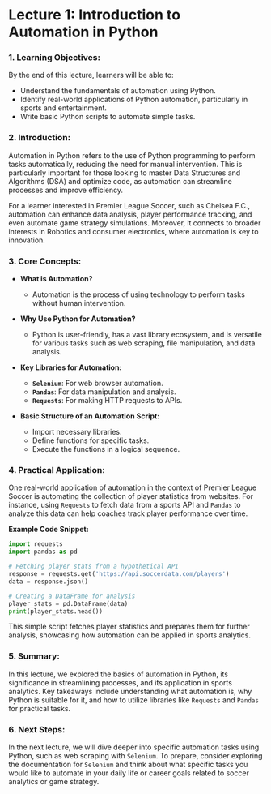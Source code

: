 # Lecture 1: Introduction to Automation in Python

### 1. Learning Objectives:
By the end of this lecture, learners will be able to:
- Understand the fundamentals of automation using Python.
- Identify real-world applications of Python automation, particularly in sports and entertainment.
- Write basic Python scripts to automate simple tasks.

### 2. Introduction:
Automation in Python refers to the use of Python programming to perform tasks automatically, reducing the need for manual intervention. This is particularly important for those looking to master Data Structures and Algorithms (DSA) and optimize code, as automation can streamline processes and improve efficiency.

For a learner interested in Premier League Soccer, such as Chelsea F.C., automation can enhance data analysis, player performance tracking, and even automate game strategy simulations. Moreover, it connects to broader interests in Robotics and consumer electronics, where automation is key to innovation.

### 3. Core Concepts:
- **What is Automation?**
  - Automation is the process of using technology to perform tasks without human intervention.
  
- **Why Use Python for Automation?**
  - Python is user-friendly, has a vast library ecosystem, and is versatile for various tasks such as web scraping, file manipulation, and data analysis.

- **Key Libraries for Automation:**
  - **`Selenium`**: For web browser automation.
  - **`Pandas`**: For data manipulation and analysis.
  - **`Requests`**: For making HTTP requests to APIs.

- **Basic Structure of an Automation Script:**
  - Import necessary libraries.
  - Define functions for specific tasks.
  - Execute the functions in a logical sequence.

### 4. Practical Application:
One real-world application of automation in the context of Premier League Soccer is automating the collection of player statistics from websites. For instance, using `Requests` to fetch data from a sports API and `Pandas` to analyze this data can help coaches track player performance over time.

**Example Code Snippet:**
```python
import requests
import pandas as pd

# Fetching player stats from a hypothetical API
response = requests.get('https://api.soccerdata.com/players')
data = response.json()

# Creating a DataFrame for analysis
player_stats = pd.DataFrame(data)
print(player_stats.head())
```
This simple script fetches player statistics and prepares them for further analysis, showcasing how automation can be applied in sports analytics.

### 5. Summary:
In this lecture, we explored the basics of automation in Python, its significance in streamlining processes, and its application in sports analytics. Key takeaways include understanding what automation is, why Python is suitable for it, and how to utilize libraries like `Requests` and `Pandas` for practical tasks.

### 6. Next Steps:
In the next lecture, we will dive deeper into specific automation tasks using Python, such as web scraping with `Selenium`. To prepare, consider exploring the documentation for `Selenium` and think about what specific tasks you would like to automate in your daily life or career goals related to soccer analytics or game strategy.